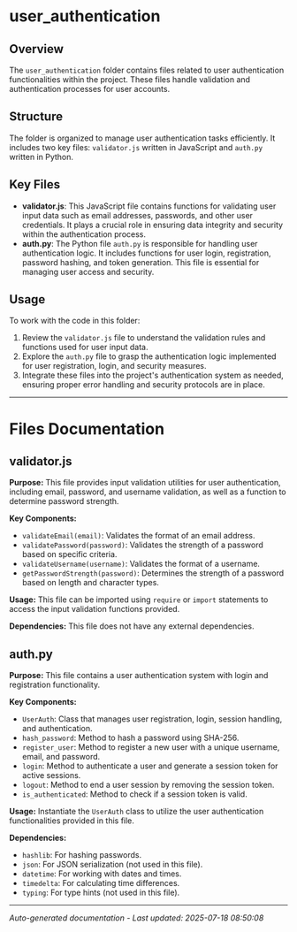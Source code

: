 # user_authentication

## Overview
The `user_authentication` folder contains files related to user authentication functionalities within the project. These files handle validation and authentication processes for user accounts.

## Structure
The folder is organized to manage user authentication tasks efficiently. It includes two key files: `validator.js` written in JavaScript and `auth.py` written in Python.

## Key Files
- **validator.js**: This JavaScript file contains functions for validating user input data such as email addresses, passwords, and other user credentials. It plays a crucial role in ensuring data integrity and security within the authentication process.
- **auth.py**: The Python file `auth.py` is responsible for handling user authentication logic. It includes functions for user login, registration, password hashing, and token generation. This file is essential for managing user access and security.

## Usage
To work with the code in this folder:
1. Review the `validator.js` file to understand the validation rules and functions used for user input data.
2. Explore the `auth.py` file to grasp the authentication logic implemented for user registration, login, and security measures.
3. Integrate these files into the project's authentication system as needed, ensuring proper error handling and security protocols are in place.

---

# Files Documentation

## validator.js

**Purpose:** This file provides input validation utilities for user authentication, including email, password, and username validation, as well as a function to determine password strength.

**Key Components:**
- `validateEmail(email)`: Validates the format of an email address.
- `validatePassword(password)`: Validates the strength of a password based on specific criteria.
- `validateUsername(username)`: Validates the format of a username.
- `getPasswordStrength(password)`: Determines the strength of a password based on length and character types.

**Usage:** This file can be imported using `require` or `import` statements to access the input validation functions provided.

**Dependencies:** This file does not have any external dependencies.

## auth.py

**Purpose:** This file contains a user authentication system with login and registration functionality.

**Key Components:**
- `UserAuth`: Class that manages user registration, login, session handling, and authentication.
- `hash_password`: Method to hash a password using SHA-256.
- `register_user`: Method to register a new user with a unique username, email, and password.
- `login`: Method to authenticate a user and generate a session token for active sessions.
- `logout`: Method to end a user session by removing the session token.
- `is_authenticated`: Method to check if a session token is valid.

**Usage:** Instantiate the `UserAuth` class to utilize the user authentication functionalities provided in this file.

**Dependencies:** 
- `hashlib`: For hashing passwords.
- `json`: For JSON serialization (not used in this file).
- `datetime`: For working with dates and times.
- `timedelta`: For calculating time differences.
- `typing`: For type hints (not used in this file).

---
*Auto-generated documentation - Last updated: 2025-07-18 08:50:08*
